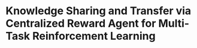 # Knowledge Sharing and Transfer via Centralized Reward Agent for Multi-Task Reinforcement Learning
